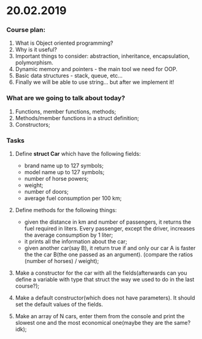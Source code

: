 # 20.02.2019

### Course plan:
1. What is Object oriented programming?
2. Why is it useful?
3. Important things to consider: abstraction, inheritance, encapsulation, polymorphism.
4. Dynamic memory and pointers - the main tool we need for OOP.
5. Basic data structures - stack, queue, etc...
6. Finally we will be able to use string... but after we implement it!

### What are we going to talk about today?
1. Functions, member functions, methods;
2. Methods/member functions in a struct definition;
3. Constructors;

### Tasks
1. Define **struct Car** which have the following fields:
    -   brand name up to 127 symbols;
    -   model name up to 127 symbols;
    -   number of horse powers;
    -   weight;
    -   number of doors;
    -   average fuel consumption per 100 km;

2. Define methods for the following things:
    - given the distance in km and number of passengers, it returns the fuel required in liters. Every passenger, except the driver, increases the average consumption by 1 liter;
    - it prints all the information about the car;
    - given another car(say B), it return true if and only our car A is faster the the car B(the one passed as an argument). (compare the ratios (number of horses) / weight);

3. Make a constructor for the car with all the fields(afterwards can you define a variable with type that struct the way we used to do in the last course?);

4. Make a default constructor(which does not have parameters). It should set the default values of the fields.

5. Make an array of N cars, enter them from the console and print the slowest one and the most economical one(maybe they are the same? idk);
